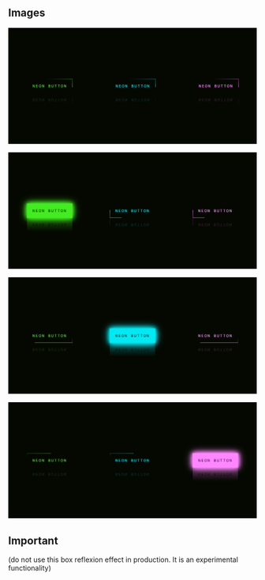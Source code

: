 ## Images
![image 1](/screenshots/neonButtons1.png)

![image 1](/screenshots/neonButtons2.png)

![image 1](/screenshots/neonButtons3.png)

![image 1](/screenshots/neonButtons4.png)

## Important
(do not use this box reflexion effect in production. It is an experimental functionality)
